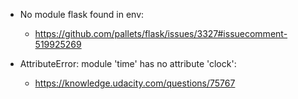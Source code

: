 * No module flask found in env:
  - https://github.com/pallets/flask/issues/3327#issuecomment-519925269

* AttributeError: module 'time' has no attribute 'clock':
  - https://knowledge.udacity.com/questions/75767